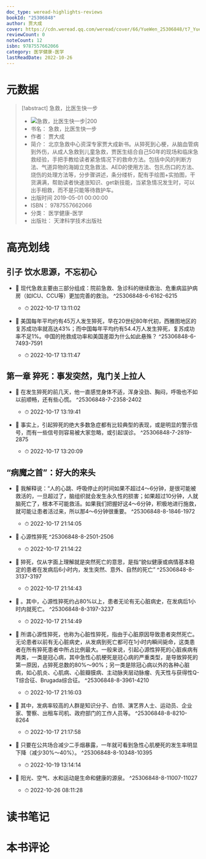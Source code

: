 ```yaml
---
doc_type: weread-highlights-reviews
bookId: "25306848"
author: 贾大成
cover: https://cdn.weread.qq.com/weread/cover/66/YueWen_25306848/t7_YueWen_25306848.jpg
reviewCount: 0
noteCount: 12
isbn: 9787557662066
category: 医学健康-医学
lastReadDate: 2022-10-26
---
```

# 元数据
> [!abstract] 急救，比医生快一步
> - ![ 急救，比医生快一步|200](https://cdn.weread.qq.com/weread/cover/66/YueWen_25306848/t7_YueWen_25306848.jpg)
> - 书名： 急救，比医生快一步
> - 作者： 贾大成
> - 简介： 北京急救中心资深专家贾大成新书。从猝死到心梗，从脑血管病到外伤，从成人急救到儿童急救，贾医生结合自己50年的现场和临床急救经验，手把手教给读者紧急情况下的救命方法。包括中风的判断方法、气道异物的海姆立克急救法、AED的使用方法、包扎伤口的方法、烧伤的处理方法等，分步骤讲述，条分缕析，配有手绘图+实拍图，干货满满，帮助读者快速涨知识、get新技能，当紧急情况发生时，可以出手相救，而不是只能等待救护车。
> - 出版时间 2019-05-01 00:00:00
> - ISBN： 9787557662066
> - 分类： 医学健康-医学
> - 出版社： 天津科学技术出版社

# 高亮划线

## 引子 饮水思源，不忘初心


- 📌 现代急救主要由三部分组成：院前急救、急诊科的继续救治、危重病监护病房（如ICU、CCU等）更加完善的救治。 ^25306848-6-6162-6215
    - ⏱ 2022-10-17 13:11:02 

- 📌 美国每年平均约有45万人发生猝死，早在20世纪80年代初，西雅图地区的复苏成功率就高达43%；而中国每年平均约有54.4万人发生猝死，复苏成功率不足1%。中国的抢救成功率和美国差距为什么如此悬殊？ ^25306848-6-7493-7591
    - ⏱ 2022-10-17 13:11:47 
## 第一章 猝死：事发突然，鬼门关上拉人


- 📌 在发生猝死的前几天，他一直感觉身体不适，浑身没劲、胸闷，呼吸也不如以前顺畅，还有些心慌。 ^25306848-7-2358-2402
    - ⏱ 2022-10-17 13:19:41 

- 📌 事实上，引起猝死的绝大多数急症都有比较典型的表现，或是明显的警示信号，而有一些信号则容易被大家忽略，或引起误诊。 ^25306848-7-2819-2875
    - ⏱ 2022-10-17 13:20:09 
## “病魔之首”：好大的来头


- 📌 我解释说：“人的心跳、呼吸停止的时间如果不超过4～6分钟，是很可能被救活的，一旦超过了，脑组织就会发生永久性的损害；如果超过10分钟，人就脑死亡了，根本不可能救活。如果我们把握好这4～6分钟，积极地进行施救，就可能让患者活过来，所以那4～6分钟很重要。 ^25306848-8-1846-1972
    - ⏱ 2022-10-17 21:14:05 

- 📌 心源性猝死 ^25306848-8-2501-2506
    - ⏱ 2022-10-17 21:14:22 

- 📌 猝死，仅从字面上理解就是突然死亡的意思，是指“貌似健康或病情基本稳定的患者在发病后6小时内，发生突然、意外、自然的死亡” ^25306848-8-3137-3197
    - ⏱ 2022-10-17 21:14:43 

- 📌 。其中，心源性猝死约占80%以上，患者无论有无心脏病史，在发病后1小时内就死亡。 ^25306848-8-3197-3237
    - ⏱ 2022-10-17 21:14:49 

- 📌 所谓心源性猝死，也称为心脏性猝死，指由于心脏原因导致患者突然死亡。无论患者以前有无心脏病史，从发病到死亡都可在1小时内瞬间毙命，这类患者在所有猝死患者中所占比例最大。一般来说，引起心源性猝死的心脏疾病有两类，一类是冠心病，其中急性心肌梗死是冠心病的严重类型，是导致猝死的第一原因，占猝死总数的80%～90%；另一类是除冠心病以外的各种心脏病，如心肌炎、心肌病、心脏瓣膜病、主动脉夹层动脉瘤、先天性与获得性Q-T综合征、Brugada综合征。 ^25306848-8-3961-4210
    - ⏱ 2022-10-17 21:16:03 

- 📌 其中，发病率较高的人群是知识分子、白领、演艺界人士、运动员、企业家、警察、出租车司机、政府部门的工作人员等。 ^25306848-8-8210-8264
    - ⏱ 2022-10-17 21:17:58 

- 📌 只要在公共场合减少二手烟暴露，一年就可看到急性心肌梗死的发生率明显下降（减少30%～40%）。 ^25306848-8-10348-10395
    - ⏱ 2022-10-19 13:14:14 

- 📌 阳光、空气、水和运动是生命和健康的源泉。 ^25306848-8-11007-11027
    - ⏱ 2022-10-26 08:11:28 
# 读书笔记

# 本书评论
